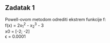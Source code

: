 ## Zadatak 1
Powell-ovom metodom odrediti ekstrem funkcije f:  
f(x) = 2x<sub>1</sub><sup>2</sup> - x<sub>2</sub><sup>3</sup> - 3  
x0 = [-2; -2]    
ϵ = 0.0001